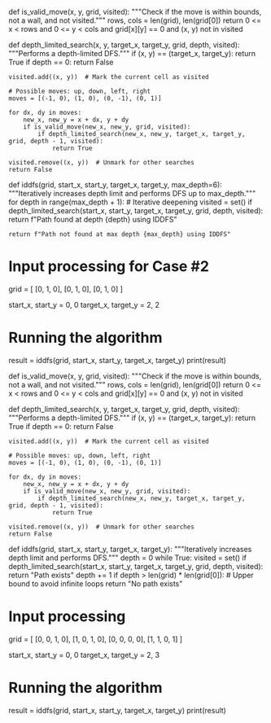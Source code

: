 def is_valid_move(x, y, grid, visited):
    """Check if the move is within bounds, not a wall, and not visited."""
    rows, cols = len(grid), len(grid[0])
    return 0 <= x < rows and 0 <= y < cols and grid[x][y] == 0 and (x, y) not in visited

def depth_limited_search(x, y, target_x, target_y, grid, depth, visited):
    """Performs a depth-limited DFS."""
    if (x, y) == (target_x, target_y):
        return True
    if depth == 0:
        return False
    
    visited.add((x, y))  # Mark the current cell as visited
    
    # Possible moves: up, down, left, right
    moves = [(-1, 0), (1, 0), (0, -1), (0, 1)]
    
    for dx, dy in moves:
        new_x, new_y = x + dx, y + dy
        if is_valid_move(new_x, new_y, grid, visited):
            if depth_limited_search(new_x, new_y, target_x, target_y, grid, depth - 1, visited):
                return True

    visited.remove((x, y))  # Unmark for other searches
    return False

def iddfs(grid, start_x, start_y, target_x, target_y, max_depth=6):
    """Iteratively increases depth limit and performs DFS up to max_depth."""
    for depth in range(max_depth + 1):  # Iterative deepening
        visited = set()
        if depth_limited_search(start_x, start_y, target_x, target_y, grid, depth, visited):
            return f"Path found at depth {depth} using IDDFS"
    
    return f"Path not found at max depth {max_depth} using IDDFS"

# Input processing for Case #2
grid = [
    [0, 1, 0],
    [0, 1, 0],
    [0, 1, 0]
]

start_x, start_y = 0, 0
target_x, target_y = 2, 2

# Running the algorithm
result = iddfs(grid, start_x, start_y, target_x, target_y)
print(result)





def is_valid_move(x, y, grid, visited):
    """Check if the move is within bounds, not a wall, and not visited."""
    rows, cols = len(grid), len(grid[0])
    return 0 <= x < rows and 0 <= y < cols and grid[x][y] == 0 and (x, y) not in visited

def depth_limited_search(x, y, target_x, target_y, grid, depth, visited):
    """Performs a depth-limited DFS."""
    if (x, y) == (target_x, target_y):
        return True
    if depth == 0:
        return False
    
    visited.add((x, y))  # Mark the current cell as visited
    
    # Possible moves: up, down, left, right
    moves = [(-1, 0), (1, 0), (0, -1), (0, 1)]
    
    for dx, dy in moves:
        new_x, new_y = x + dx, y + dy
        if is_valid_move(new_x, new_y, grid, visited):
            if depth_limited_search(new_x, new_y, target_x, target_y, grid, depth - 1, visited):
                return True

    visited.remove((x, y))  # Unmark for other searches
    return False

def iddfs(grid, start_x, start_y, target_x, target_y):
    """Iteratively increases depth limit and performs DFS."""
    depth = 0
    while True:
        visited = set()
        if depth_limited_search(start_x, start_y, target_x, target_y, grid, depth, visited):
            return "Path exists"
        depth += 1
        if depth > len(grid) * len(grid[0]):  # Upper bound to avoid infinite loops
            return "No path exists"

# Input processing
grid = [
    [0, 0, 1, 0],
    [1, 0, 1, 0],
    [0, 0, 0, 0],
    [1, 1, 0, 1]
]

start_x, start_y = 0, 0
target_x, target_y = 2, 3

# Running the algorithm
result = iddfs(grid, start_x, start_y, target_x, target_y)
print(result)






